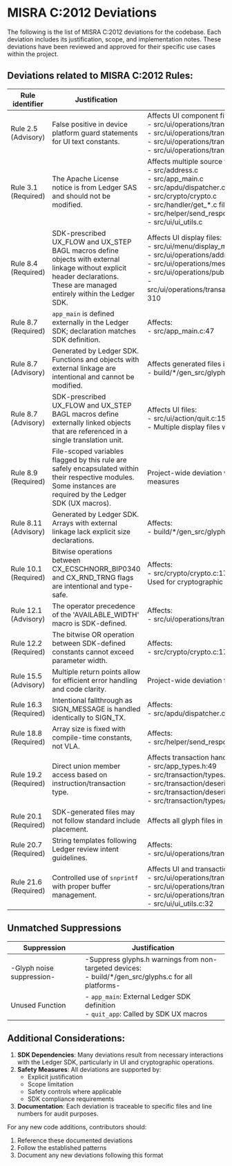 # MISRA C:2012 Deviations

The following is the list of MISRA C:2012 deviations for the codebase. Each deviation includes its justification, scope, and implementation notes. These deviations have been reviewed and approved for their specific use cases within the project.

## Deviations related to MISRA C:2012 Rules:

| Rule identifier      | Justification                                                                                                                                                               | Notes                                                                                                                                                                                                                                                                                                                                 |
|----------------------|-----------------------------------------------------------------------------------------------------------------------------------------------------------------------------|---------------------------------------------------------------------------------------------------------------------------------------------------------------------------------------------------------------------------------------------------------------------------------------------------------------------------------------|
| Rule 2.5 (Advisory)  | False positive in device platform guard statements for UI text constants.                                                                                                   | Affects UI component files:</br>- src/ui/operations/transaction/types/ui_burn.h:19</br>- src/ui/operations/transaction/types/ui_ipfs.h:19</br>- src/ui/operations/transaction/types/ui_transfer.h:19</br>- src/ui/operations/transaction/types/ui_vote.h:19,20                                                                        |
| Rule 3.1 (Required)  | The Apache License notice is from Ledger SAS and should not be modified.                                                                                                    | Affects multiple source files at line 1:</br>- src/address.c</br>- src/app_main.c</br>- src/apdu/dispatcher.c</br>- src/crypto/crypto.c</br>- src/handler/get_*.c files</br>- src/helper/send_response.c</br>- src/ui/ui_utils.c                                                                                                      |
| Rule 8.4 (Required)  | SDK-prescribed UX_FLOW and UX_STEP BAGL macros define objects with external linkage without explicit header declarations. These are managed entirely within the Ledger SDK. | Affects UI display files:</br>- src/ui/menu/display_menu_nano.c:35-69</br>- src/ui/operations/address/display_address_nano.c:40-54</br>- src/ui/operations/message/display_message_nano.c:34-54</br>- src/ui/operations/public_key/display_pubkey_nano.c:42-56</br>- src/ui/operations/transaction/display_transaction_nano.c:280-310 |
| Rule 8.7 (Required)  | `app_main` is defined externally in the Ledger SDK; declaration matches SDK definition.                                                                                     | Affects:</br>- src/app_main.c:47                                                                                                                                                                                                                                                                                                      |
| Rule 8.7 (Advisory)  | Generated by Ledger SDK. Functions and objects with external linkage are intentional and cannot be modified.                                                                | Affects generated files in build directories:</br>- build/*/gen_src/glyphs.c for nanos2, nanox, flex, stax                                                                                                                                                                                                                            |
| Rule 8.7 (Advisory)  | SDK-prescribed UX_FLOW and UX_STEP BAGL macros define externally linked objects that are referenced in a single translation unit.                                           | Affects UI files:</br>- src/ui/action/quit.c:15</br>- Multiple display files with documented line numbers                                                                                                                                                                                                                             |
| Rule 8.9 (Required)  | File-scoped variables flagged by this rule are safely encapsulated within their respective modules. Some instances are required by the Ledger SDK (UX macros).              | Project-wide deviation with controlled scope and safety measures                                                                                                                                                                                                                                                                      |
| Rule 8.11 (Advisory) | Generated by Ledger SDK. Arrays with external linkage lack explicit size declarations.                                                                                      | Affects:</br>- build/*/gen_src/glyphs.h for all platforms                                                                                                                                                                                                                                                                             |
| Rule 10.1 (Required) | Bitwise operations between CX_ECSCHNORR_BIP0340 and CX_RND_TRNG flags are intentional and type-safe.                                                                        | Affects:</br>- src/crypto/crypto.c:179</br>Used for cryptographic API parameters                                                                                                                                                                                                                                                      |
| Rule 12.1 (Advisory) | The operator precedence of the 'AVAILABLE_WIDTH' macro is SDK-defined.                                                                                                      | Affects:</br>- src/ui/operations/transaction/review.c:125                                                                                                                                                                                                                                                                             |
| Rule 12.2 (Required) | The bitwise OR operation between SDK-defined constants cannot exceed parameter width.                                                                                       | Affects:</br>- src/crypto/crypto.c:179                                                                                                                                                                                                                                                                                                |
| Rule 15.5 (Advisory) | Multiple return points allow for efficient error handling and code clarity.                                                                                                 | Project-wide deviation for error handling patterns                                                                                                                                                                                                                                                                                    |
| Rule 16.3 (Required) | Intentional fallthrough as SIGN_MESSAGE is handled identically to SIGN_TX.                                                                                                  | Affects:</br>- src/apdu/dispatcher.c:119                                                                                                                                                                                                                                                                                              |
| Rule 18.8 (Required) | Array size is fixed with compile-time constants, not VLA.                                                                                                                   | Affects:</br>- src/helper/send_response.c:93                                                                                                                                                                                                                                                                                          |
| Rule 19.2 (Required) | Direct union member access based on instruction/transaction type.                                                                                                           | Affects transaction handling:</br>- src/app_types.h:49</br>- src/transaction/types.h:24,26,33</br>- src/transaction/deserialise_transaction.h:17</br>- src/transaction/deserialise_transaction.c:151</br>- src/transaction/types/types.h:8                                                                                            |
| Rule 20.1 (Required) | SDK-generated files may not follow standard include placement.                                                                                                              | Affects all glyph files in build directories                                                                                                                                                                                                                                                                                          |
| Rule 20.7 (Required) | String templates following Ledger review intent guidelines.                                                                                                                 | Affects:</br>- src/ui/operations/transaction/helpers/intent.h:5,10                                                                                                                                                                                                                                                                    |
| Rule 21.6 (Required) | Controlled use of `snprintf` with proper buffer management.                                                                                                                 | Affects UI and transaction handling:</br>- src/ui/operations/transaction/helpers/memo.c:11</br>- src/ui/operations/transaction/types/ui_transfer.c:12</br>- src/ui/operations/transaction/types/ui_vote.c:12</br>- src/ui/ui_utils.c:32                                                                                               |

## Unmatched Suppressions

| Suppression               | Justification                                                                                            |
|---------------------------|----------------------------------------------------------------------------------------------------------|
| -Glyph noise suppression- | -Suppress glyphs.h warnings from non-targeted devices:</br>- build/*/gen_src/glyphs.c for all platforms- |
| Unused Function           | - `app_main`: External Ledger SDK definition</br>- `quit_app`: Called by SDK UX macros                   |

## Additional Considerations:

1. **SDK Dependencies**: Many deviations result from necessary interactions with the Ledger SDK, particularly in UI and cryptographic operations.
2. **Safety Measures**: All deviations are supported by:
   - Explicit justification
   - Scope limitation
   - Safety controls where applicable
   - SDK compliance requirements
3. **Documentation**: Each deviation is traceable to specific files and line numbers for audit purposes.

For any new code additions, contributors should:
1. Reference these documented deviations
2. Follow the established patterns
3. Document any new deviations following this format
